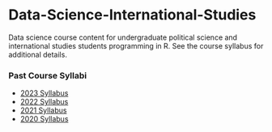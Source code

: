 # Data-Science-International-Studies 

Data science course content for undergraduate political science and international studies students programming in R. See the course syllabus for additional details.

### Past Course Syllabi 
- [2023 Syllabus](http://cfariss.com/documents/U-M_Data_Science_IntlStudies_Winter2023.pdf)
- [2022 Syllabus](http://cfariss.com/documents/U-M_Data_Science_IntlStudies_Winter2022.pdf)
- [2021 Syllabus](http://cfariss.com/documents/U-M_Data_Science_IntlStudies_Winter2021.pdf)
- [2020 Syllabus](http://cfariss.com/documents/U-M_Data_Science_IntlStudies_Winter2020.pdf)
